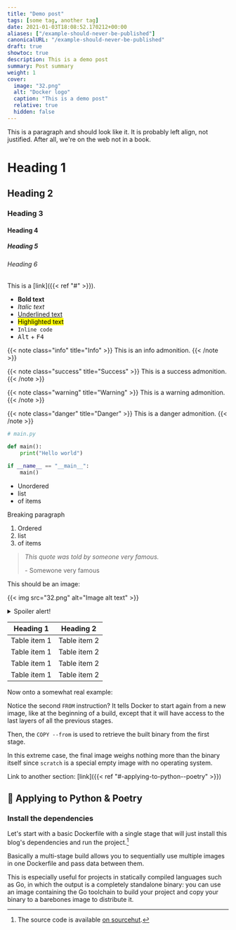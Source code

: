 ```yaml
---
title: "Demo post"
tags: [some tag, another tag]
date: 2021-01-03T18:08:52.170212+00:00
aliases: ["/example-should-never-be-published"]
canonicalURL: "/example-should-never-be-published"
draft: true
showtoc: true
description: This is a demo post
summary: Post summary
weight: 1
cover:
  image: "32.png"
  alt: "Docker logo"
  caption: "This is a demo post"
  relative: true
  hidden: false
---
```

This is a paragraph and should look like it. It is probably left align, not justified. After all, we're on the web not in a book.

# Heading 1
## Heading 2
### Heading 3
#### Heading 4
##### Heading 5
###### Heading 6

This is a [link]({{< ref "#" >}}).

* **Bold text**
* *Italic text*
*  <u>Underlined text</u>
*  <mark>Highlighted text</mark>
*  <code>Inline code</code>
*  <kbd>Alt</kbd> + <kbd>F4</kbd>

{{< note class="info" title="Info" >}}
This is an info admonition.
{{< /note >}}

{{< note class="success" title="Success" >}}
This is a success admonition.
{{< /note >}}

{{< note class="warning" title="Warning" >}}
This is a warning admonition.
{{< /note >}}

{{< note class="danger" title="Danger" >}}
This is a danger admonition.
{{< /note >}}

```python {hl_lines="1 3"}
# main.py

def main():
    print("Hello world")

if __name__ == "__main__":
    main()
```

* Unordered
* list
* of items

Breaking paragraph

1. Ordered
2. list
2. of items

> *This quote was told by someone very famous.*
>
> \- Somewone very famous

This should be an image:

{{< img src="32.png" alt="Image alt text" >}}

<details>
  <summary>Spoiler alert!</summary>
  <p>Some text. 🙂</p>
</details>

| Heading 1    | Heading 2    |
|--------------|--------------|
| Table item 1 | Table item 2 |
| Table item 1 | Table item 2 |
| Table item 1 | Table item 2 |
| Table item 1 | Table item 2 |

Now onto a somewhat real example:

Notice the second `FROM` instruction? It tells Docker to start again from a new image, like at the beginning of a build, except that it will have access to the last layers of all the previous stages.

Then, the `COPY --from` is used to retrieve the built binary from the first stage.

In this extreme case, the final image weighs nothing more than the binary itself since `scratch` is a special empty image with no operating system.

Link to another section: [link]({{< ref "#-applying-to-python--poetry" >}})

## 🐍 Applying to Python & Poetry 
### Install the dependencies

Let's start with a basic Dockerfile with a single stage that will just install this blog's dependencies and run the project.[^blog]

[^blog]: The source code is available [on sourcehut](https://git.augendre.info/gaugendre/blog).

Basically a multi-stage build allows you to sequentially use multiple images in one Dockerfile and pass data between them.

This is especially useful for projects in statically compiled languages such as Go, in which the output is a completely standalone binary: you can use an image containing the Go toolchain to build your project and copy your binary to a barebones image to distribute it.
